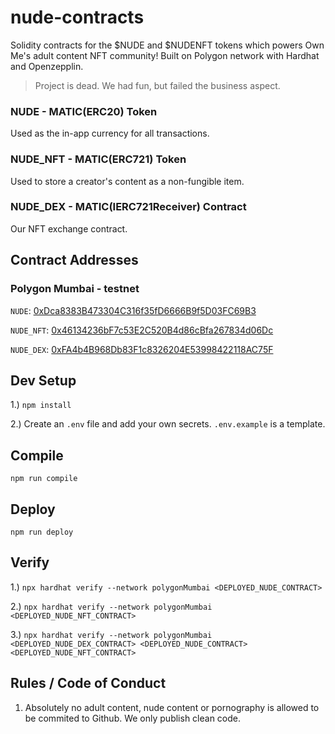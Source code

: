 # nude-contracts

Solidity contracts for the $NUDE and $NUDENFT tokens which powers Own Me's adult content NFT community!
Built on Polygon network with Hardhat and Openzepplin.

> Project is dead. We had fun, but failed the business aspect.

### NUDE - MATIC(ERC20) Token

Used as the in-app currency for all transactions.

### NUDE_NFT - MATIC(ERC721) Token

Used to store a creator's content as a non-fungible item.

### NUDE_DEX - MATIC(IERC721Receiver) Contract

Our NFT exchange contract.

## Contract Addresses

### Polygon Mumbai - testnet

`NUDE`: [0xDca8383B473304C316f35fD6666B9f5D03FC69B3](https://mumbai.polygonscan.com/address/0xDca8383B473304C316f35fD6666B9f5D03FC69B3)

`NUDE_NFT`: [0x46134236bF7c53E2C520B4d86cBfa267834d06Dc](https://mumbai.polygonscan.com/address/0x46134236bF7c53E2C520B4d86cBfa267834d06Dc)

`NUDE_DEX`: [0xFA4b4B968Db83F1c8326204E53998422118AC75F](https://mumbai.polygonscan.com/address/0xFA4b4B968Db83F1c8326204E53998422118AC75F)

## Dev Setup

1.) `npm install`

2.) Create an `.env` file and add your own secrets. `.env.example` is a template.

## Compile

`npm run compile`

## Deploy

`npm run deploy`

## Verify

1.) `npx hardhat verify --network polygonMumbai <DEPLOYED_NUDE_CONTRACT>`

2.) `npx hardhat verify --network polygonMumbai <DEPLOYED_NUDE_NFT_CONTRACT>`

3.) `npx hardhat verify --network polygonMumbai <DEPLOYED_NUDE_DEX_CONTRACT> <DEPLOYED_NUDE_CONTRACT> <DEPLOYED_NUDE_NFT_CONTRACT>`

## Rules / Code of Conduct

1. Absolutely no adult content, nude content or pornography is allowed to be commited to Github. We only publish clean code.
